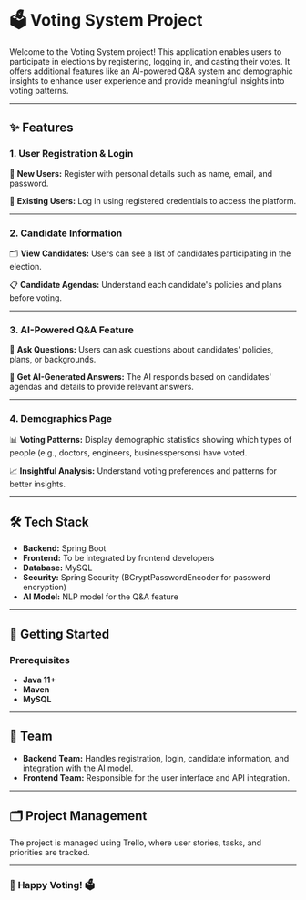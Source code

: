 # 🗳️ **Voting System Project**

Welcome to the Voting System project! This application enables users to participate in elections by registering, logging in, and casting their votes. It offers additional features like an AI-powered Q&A system and demographic insights to enhance user experience and provide meaningful insights into voting patterns.

---

## ✨ **Features**

### 1. **User Registration & Login**

🔑 **New Users:** Register with personal details such as name, email, and password.

🔐 **Existing Users:** Log in using registered credentials to access the platform.

---

### 2. **Candidate Information**

🗂️ **View Candidates:** Users can see a list of candidates participating in the election.

📋 **Candidate Agendas:** Understand each candidate's policies and plans before voting.

---

### 3. **AI-Powered Q&A Feature**

🤖 **Ask Questions:** Users can ask questions about candidates’ policies, plans, or backgrounds.

💬 **Get AI-Generated Answers:** The AI responds based on candidates' agendas and details to provide relevant answers.

---

### 4. **Demographics Page**

📊 **Voting Patterns:** Display demographic statistics showing which types of people (e.g., doctors, engineers, businesspersons) have voted.

📈 **Insightful Analysis:** Understand voting preferences and patterns for better insights.

---

## 🛠️ **Tech Stack**

- **Backend:** Spring Boot
- **Frontend:** To be integrated by frontend developers
- **Database:** MySQL
- **Security:** Spring Security (BCryptPasswordEncoder for password encryption)
- **AI Model:** NLP model for the Q&A feature

---

## 🚀 **Getting Started**

### **Prerequisites**

- **Java 11+**
- **Maven**
- **MySQL**

---

## 👥 **Team**

- **Backend Team:** Handles registration, login, candidate information, and integration with the AI model.
- **Frontend Team:** Responsible for the user interface and API integration.

---

## 🗂️ **Project Management**

The project is managed using Trello, where user stories, tasks, and priorities are tracked.

---

### 🎉 **Happy Voting!** 🗳️
